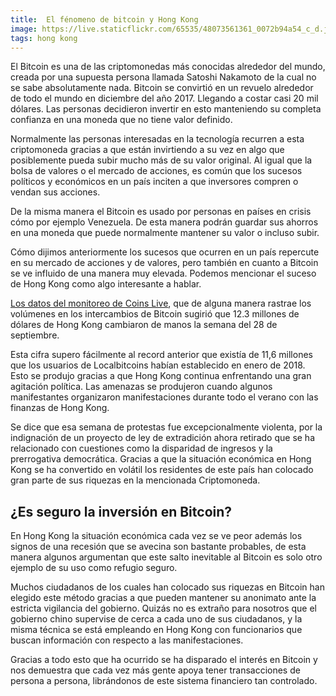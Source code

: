 ```yaml
---
title:  El fénomeno de bitcoin y Hong Kong
image: https://live.staticflickr.com/65535/48073561361_0072b94a54_c_d.jpg
tags: hong kong
---
```


El Bitcoin es una de las criptomonedas más conocidas alrededor del mundo, creada por una supuesta persona llamada Satoshi Nakamoto de la cual no se sabe absolutamente nada. Bitcoin se convirtió en un revuelo alrededor de todo el mundo en diciembre del año 2017. Llegando a costar casi 20 mil dólares. Las personas decidieron invertir en esto manteniendo su completa confianza en una moneda que no tiene valor definido.

Normalmente las personas interesadas en la tecnología recurren a esta criptomoneda gracias a que están invirtiendo a su vez en algo que posiblemente pueda subir mucho más de su valor original. Al igual que la bolsa de valores o el mercado de acciones, es común que los sucesos políticos y económicos en un país inciten a que inversores compren o vendan sus acciones.

De la misma manera el Bitcoin es usado por personas en países en crisis cómo por ejemplo Venezuela. De esta manera podrán guardar sus ahorros en una moneda que puede normalmente mantener su valor o incluso subir.

Cómo dijimos anteriormente los sucesos que ocurren en un país repercute en su mercado de acciones y de valores, pero también en cuanto a Bitcoin se ve influido de una manera muy elevada. Podemos mencionar el suceso de Hong Kong como algo interesante a hablar.

[Los datos del monitoreo de Coins Live](https://coins.live), que de alguna manera rastrae los volúmenes en los intercambios de Bitcoin sugirió que 12.3 millones de dólares de Hong Kong cambiaron de manos la semana del 28 de septiembre.

Esta cifra supero fácilmente al record anterior que existía de 11,6 millones que los usuarios de Localbitcoins habían establecido en enero de 2018. Esto se produjo gracias a que Hong Kong continua enfrentando una gran agitación política. Las amenazas se produjeron cuando algunos manifestantes organizaron manifestaciones durante todo el verano con las finanzas de Hong Kong.

Se dice que esa semana de protestas fue excepcionalmente violenta, por la indignación de un proyecto de ley de extradición ahora retirado que se ha relacionado con cuestiones como la disparidad de ingresos y la prerrogativa democrática. Gracias a que la situación económica en Hong Kong se ha convertido en volátil los residentes de este país han colocado gran parte de sus riquezas en la mencionada Criptomoneda.

<h2>¿Es seguro la inversión en Bitcoin?</h2>

En Hong Kong la situación económica cada vez se ve peor además los signos de una recesión que se avecina son bastante probables, de esta manera algunos argumentan que este salto inevitable al Bitcoin es solo otro ejemplo de su uso como refugio seguro.

Muchos ciudadanos de los cuales han colocado sus riquezas en Bitcoin han elegido este método gracias a que pueden mantener su anonimato ante la estricta vigilancia del gobierno. Quizás no es extraño para nosotros que el gobierno chino supervise de cerca a cada uno de sus ciudadanos, y la misma técnica se está empleando en Hong Kong con funcionarios que buscan información con respecto a las manifestaciones.

Gracias a todo esto que ha ocurrido se ha disparado el interés en Bitcoin y nos demuestra que cada vez más gente apoya tener transacciones de persona a persona, librándonos de este sistema financiero tan controlado. 
